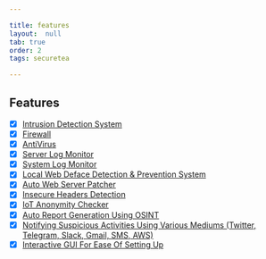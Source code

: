```yaml
---

title: features
layout:  null
tab: true
order: 2
tags: securetea

---
```


## Features

- [x] [Intrusion Detection System](/doc/en-US/user_guide.md#intrusion-detection-system)
- [x] [Firewall](/doc/en-US/user_guide.md#firewall)
- [x] [AntiVirus](/doc/en-US/user_guide.md#antivirus)
- [x] [Server Log Monitor](/doc/en-US/user_guide.md#server-log-monitor)
- [x] [System Log Monitor](/doc/en-US/user_guide.md#system-log-monitor)
- [x] [Local Web Deface Detection & Prevention System](/doc/en-US/user_guide.md#web-deface-detection)
- [x] [Auto Web Server Patcher](/doc/en-US/user_guide.md#auto-server-patcher)
- [x] [Insecure Headers Detection](/doc/en-US/user_guide.md#insecure-headers)
- [x] [IoT Anonymity Checker](/doc/en-US/user_guide.md#iot-anonymity-checker)
- [x] [Auto Report Generation Using OSINT](/doc/en-US/user_guide.md)
- [x] [Notifying Suspicious Activities Using Various Mediums (Twitter, Telegram, Slack, Gmail, SMS, AWS)](doc/en-US/user_guide.md#setting-up-notifiers)
- [x] [Interactive GUI For Ease Of Setting Up](/doc/en-US/user_guide.md#configuring-using-web-ui)
